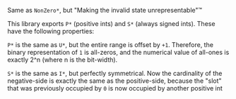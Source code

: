 Same as `NonZero*`, but "Making the invalid state unrepresentable"™

This library exports `P*` (positive ints) and `S*` (always signed ints). These have the following properties:

`P*` is the same as `U*`, but the entire range is offset by `+1`. Therefore, the binary representation of `1` is all-zeros, and the numerical value of all-ones is exactly 2^n (where n is the bit-width).

`S*` is the same as `I*`, but perfectly symmetrical. Now the cardinality of the negative-side is exactly the same as the positive-side, because the "slot" that was previously occupied by `0` is now occupied by another positive int
